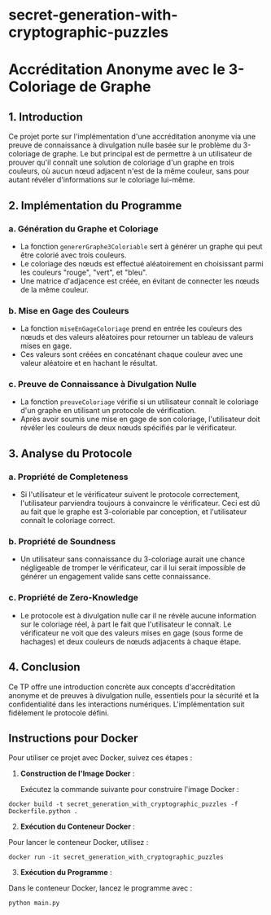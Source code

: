 
# secret-generation-with-cryptographic-puzzles

# Accréditation Anonyme avec le 3-Coloriage de Graphe

## 1. Introduction

Ce projet porte sur l'implémentation d'une accréditation anonyme via une preuve de connaissance à divulgation nulle basée sur le problème du 3-coloriage de graphe. Le but principal est de permettre à un utilisateur de prouver qu'il connaît une solution de coloriage d'un graphe en trois couleurs, où aucun nœud adjacent n'est de la même couleur, sans pour autant révéler d'informations sur le coloriage lui-même.

## 2. Implémentation du Programme

### a. Génération du Graphe et Coloriage

- La fonction `genererGraphe3Coloriable` sert à générer un graphe qui peut être colorié avec trois couleurs.
- Le coloriage des nœuds est effectué aléatoirement en choisissant parmi les couleurs "rouge", "vert", et "bleu".
- Une matrice d'adjacence est créée, en évitant de connecter les nœuds de la même couleur.

### b. Mise en Gage des Couleurs

- La fonction `miseEnGageColoriage` prend en entrée les couleurs des nœuds et des valeurs aléatoires pour retourner un tableau de valeurs mises en gage.
- Ces valeurs sont créées en concaténant chaque couleur avec une valeur aléatoire et en hachant le résultat.

### c. Preuve de Connaissance à Divulgation Nulle

- La fonction `preuveColoriage` vérifie si un utilisateur connaît le coloriage d'un graphe en utilisant un protocole de vérification.
- Après avoir soumis une mise en gage de son coloriage, l'utilisateur doit révéler les couleurs de deux nœuds spécifiés par le vérificateur.

## 3. Analyse du Protocole

### a. Propriété de Completeness

- Si l'utilisateur et le vérificateur suivent le protocole correctement, l'utilisateur parviendra toujours à convaincre le vérificateur. Ceci est dû au fait que le graphe est 3-coloriable par conception, et l'utilisateur connaît le coloriage correct.

### b. Propriété de Soundness

- Un utilisateur sans connaissance du 3-coloriage aurait une chance négligeable de tromper le vérificateur, car il lui serait impossible de générer un engagement valide sans cette connaissance.

### c. Propriété de Zero-Knowledge

- Le protocole est à divulgation nulle car il ne révèle aucune information sur le coloriage réel, à part le fait que l'utilisateur le connaît. Le vérificateur ne voit que des valeurs mises en gage (sous forme de hachages) et deux couleurs de nœuds adjacents à chaque étape.

## 4. Conclusion

Ce TP offre une introduction concrète aux concepts d'accréditation anonyme et de preuves à divulgation nulle, essentiels pour la sécurité et la confidentialité dans les interactions numériques. L'implémentation suit fidèlement le protocole défini.

## Instructions pour Docker

Pour utiliser ce projet avec Docker, suivez ces étapes :

1. **Construction de l'Image Docker** :
   
   Exécutez la commande suivante pour construire l'image Docker :


```docker build -t secret_generation_with_cryptographic_puzzles -f Dockerfile.python .```


2. **Exécution du Conteneur Docker** :

Pour lancer le conteneur Docker, utilisez :

```docker run -it secret_generation_with_cryptographic_puzzles```


3. **Exécution du Programme** :

Dans le conteneur Docker, lancez le programme avec :

```python main.py```
